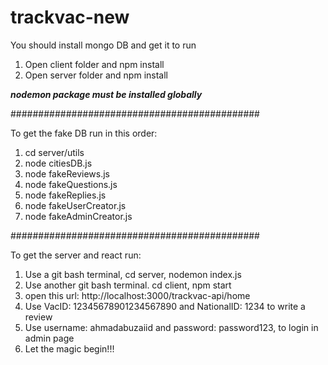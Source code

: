 # trackvac-new

You should install mongo DB and get it to run

1) Open client folder and npm install
2) Open server folder and npm install

***nodemon package must be installed globally***

#############################################

To get the fake DB run in this order:

1) cd server/utils
2) node citiesDB.js
3) node fakeReviews.js
4) node fakeQuestions.js
5) node fakeReplies.js
6) node fakeUserCreator.js
7) node fakeAdminCreator.js

#############################################

To get the server and react run:
1) Use a git bash terminal, cd server, nodemon index.js
2) Use another git bash terminal. cd client, npm start
3) open this url: http://localhost:3000/trackvac-api/home
4) Use VacID: 12345678901234567890 and NationalID: 1234 to write a review
5) Use username: ahmadabuzaiid and password: password123, to login in admin page
6) Let the magic begin!!!
